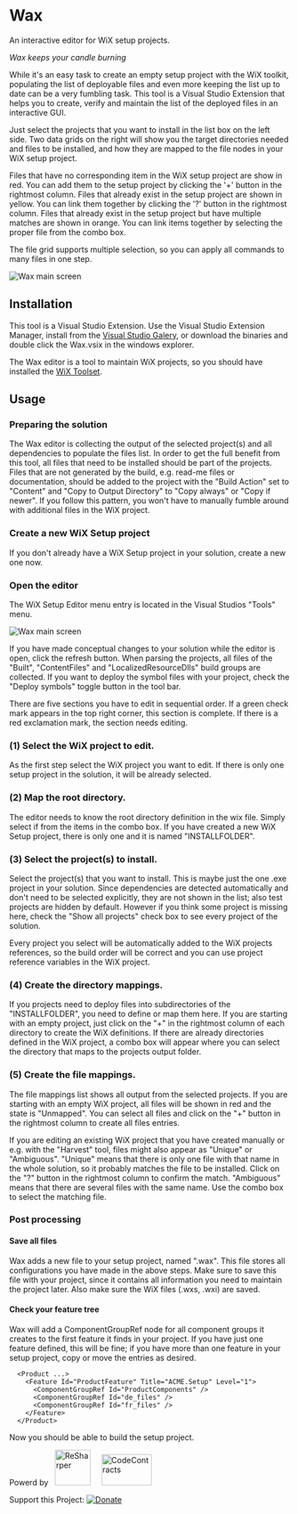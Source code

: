 # Wax
An interactive editor for WiX setup projects.

_Wax keeps your candle burning_

While it's an easy task to create an empty setup project with the WiX toolkit, populating the list of deployable files and even more keeping the list up to date can be a very fumbling task.
This tool is a Visual Studio Extension that helps you to create, verify and maintain the list of the deployed files in an interactive GUI.

Just select the projects that you want to install in the list box on the left side.
Two data grids on the right will show you the target directories needed and files to be installed, and how they are mapped to the file nodes in your WiX setup project.

Files that have no corresponding item in the WiX setup project are show in red. You can add them to the setup project by clicking the '+' button in the rightmost column.
Files that already exist in the setup project are shown in yellow. You can link them together by clicking the '?' button in the rightmost column.
Files that already exist in the setup project but have multiple matches are shown in orange. You can link items together by selecting the proper file from the combo box.

The file grid supports multiple selection, so you can apply all commands to many files in one step.

![Wax main screen](http://tom-englert.github.io/Wax/Screenshot.png)

## Installation

This tool is a Visual Studio Extension. Use the Visual Studio Extension Manager, install from the [Visual Studio Galery](https://visualstudiogallery.msdn.microsoft.com/ab48d869-8f75-4e02-8e7d-577346065aa6), or download the binaries and double click the Wax.vsix in the windows explorer.

The Wax editor is a tool to maintain WiX projects, so you should have installed the [WiX Toolset](http://wix.codeplex.com/).

## Usage

### Preparing the solution

The Wax editor is collecting the output of the selected project(s) and all dependencies to populate the files list. 
In order to get the full benefit from this tool, all files that need to be installed should be part of the projects. 
Files that are not generated by the build, e.g. read-me files or documentation, should be added to the project with the "Build Action" set to "Content" and "Copy to Output Directory" to "Copy always" or "Copy if newer".
If you follow this pattern, you won't have to manually fumble around with additional files in the WiX project.

### Create a new WiX Setup project

If you don't already have a WiX Setup project in your solution, create a new one now.

### Open the editor

The WiX Setup Editor menu entry is located in the Visual Studios "Tools" menu. 

![Wax main screen](http://tom-englert.github.io/Wax/Screenshot.png)

If you have made conceptual changes to your solution while the editor is open, click the refresh button.
When parsing the projects, all files of the "Built", "ContentFiles" and "LocalizedResourceDlls" build groups are collected. If you want to deploy the symbol files with your project, check the "Deploy symbols" toggle button in the tool bar.

There are five sections you have to edit in sequential order. If a green check mark appears in the top right corner, this section is complete. If there is a red exclamation mark, the section needs editing.

### (1) Select the WiX project to edit. 

As the first step select the WiX project you want to edit. If there is only one setup project in the solution, it will be already selected.

### (2) Map the root directory.

The editor needs to know the root directory definition in the wix file. Simply select if from the items in the combo box.
If you have created a new WiX Setup project, there is only one and it is named "INSTALLFOLDER".

### (3) Select the project(s) to install.

Select the project(s) that you want to install. This is maybe just the one .exe project in your solution.
Since dependencies are detected automatically and don't need to be selected explicitly, they are not shown in the list; also test projects are hidden by default.
However if you think some project is missing here, check the "Show all projects" check box to see every project of the solution.

Every project you select will be automatically added to the WiX projects references, so the build order will be correct and you can use project reference variables in the WiX project.

### (4) Create the directory mappings.

If you projects need to deploy files into subdirectories of the "INSTALLFOLDER", you need to define or map them here.
If you are starting with an empty project, just click on the "+" in the rightmost column of each directory to create the WiX definitions. 
If there are already directories defined in the WiX project, a combo box will appear where you can select the directory that maps to the projects output folder.

### (5) Create the file mappings.

The file mappings list shows all output from the selected projects.
If you are starting with an empty WiX project, all files will be shown in red and the state is "Unmapped". 
You can select all files and click on the "+" button in the rightmost column to create all files entries.

If you are editing an existing WiX project that you have created manually or e.g. with the "Harvest" tool, files might also appear as "Unique" or "Ambiguous". 
"Unique" means that there is only one file with that name in the whole solution, so it probably matches the file to be installed. Click on the "?" button in the rightmost column to confirm the match.
"Ambiguous" means that there are several files with the same name. Use the combo box to select the matching file.

### Post processing

#### Save all files
Wax adds a new file to your setup project, named "<project name>.wax". This file stores all configurations you have made in the above steps. Make sure to save this file with your project, since it contains all information you need to maintain the project later. Also make sure the WiX files (.wxs, .wxi) are saved.

#### Check your feature tree
Wax will add a ComponentGroupRef node for all component groups it creates to the first feature it finds in your project. If you have just one feature defined, this will be fine; if you have more than one feature in your setup project, copy or move the entries as desired.

```
  <Product ...>
    <Feature Id="ProductFeature" Title="ACME.Setup" Level="1">
      <ComponentGroupRef Id="ProductComponents" />
      <ComponentGroupRef Id="de_files" />
      <ComponentGroupRef Id="fr_files" />
    </Feature>
  </Product>
```
  
Now you should be able to build the setup project.

Powerd by&nbsp;&nbsp;&nbsp;<a href="http://www.jetbrains.com/resharper/"><img src="http://www.tom-englert.de/Images/icon_ReSharper.png" alt="ReSharper" width="64" height="64" /></a> &nbsp;&nbsp;&nbsp; <a href="http://research.microsoft.com/en-us/projects/contracts/"><img src="http://www.tom-englert.de/Images/codecontracts_sm.png" alt="CodeContracts" width="90" height="56" /></a>&nbsp;</p>
<p>Support this Project: <a href="https://www.paypal.com/cgi-bin/webscr?cmd=_s-xclick&hosted_button_id=799WX673GPQM8"> <img style="border: none; margin-bottom: -6px;" title="Donate" src="https://www.paypalobjects.com/en_US/i/btn/btn_donate_SM.gif" alt="Donate" /></a></p>
